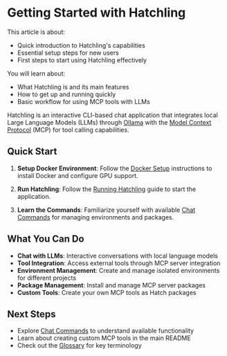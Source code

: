 # Getting Started with Hatchling

This article is about:

- Quick introduction to Hatchling's capabilities
- Essential setup steps for new users
- First steps to start using Hatchling effectively

You will learn about:

- What Hatchling is and its main features
- How to get up and running quickly
- Basic workflow for using MCP tools with LLMs

Hatchling is an interactive CLI-based chat application that integrates local Large Language Models (LLMs) through [Ollama](https://ollama.ai/) with the [Model Context Protocol](https://github.com/modelcontextprotocol) (MCP) for tool calling capabilities.

## Quick Start

1. **Setup Docker Environment**: Follow the [Docker Setup](./tutorials/Installation/docker-ollama-setup.md) instructions to install Docker and configure GPU support.

2. **Run Hatchling**: Follow the [Running Hatchling](./tutorials/Installation/running_hatchling.md) guide to start the application.

3. **Learn the Commands**: Familiarize yourself with available [Chat Commands](./chat_commands.md) for managing environments and packages.

## What You Can Do

- **Chat with LLMs**: Interactive conversations with local language models
- **Tool Integration**: Access external tools through MCP server integration
- **Environment Management**: Create and manage isolated environments for different projects
- **Package Management**: Install and manage MCP server packages
- **Custom Tools**: Create your own MCP tools as Hatch packages

## Next Steps

- Explore [Chat Commands](./chat_commands.md) to understand available functionality
- Learn about creating custom MCP tools in the main README
- Check out the [Glossary](../appendices/glossary.md) for key terminology